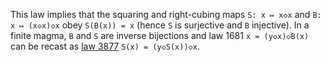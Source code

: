 This law implies that the squaring and right-cubing maps `S: x ↦ x◇x` and `B: x ↦ (x◇x)◇x` obey `S(B(x)) = x` (hence `S` is surjective and `B` injective).  In a finite magma, `B` and `S` are inverse bijections and law 1681 `x = (y◇x)◇B(x)` can be recast as [law 3877](https://teorth.github.io/equational_theories/implications/?3877) `S(x) = (y◇S(x))◇x`.
